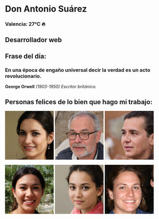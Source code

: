 # Don Antonio Suárez
### Valencia:  27°C 🔥
## Desarrollador web
## Frase del día:
<!-- START QUOTE -->
### En una época de engaño universal decir la verdad es un acto revolucionario.
**George Orwell** *(1903-1950) Escritor británico.*
<!-- END QUOTE -->






## Personas felices de lo bien que hago mi trabajo:

<p float="left">
  <img src="src/image_0.png" width="32%" />
  <img src="src/image_1.png" width="32%" /> 
  <img src="src/image_2.png" width="32%" />
</p>
<p float="left">
  <img src="src/image_3.png" width="32%" />
  <img src="src/image_4.png" width="32%" /> 
  <img src="src/image_5.png" width="32%" />
</p>